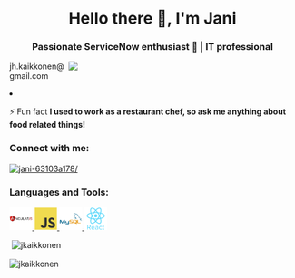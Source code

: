 <h1 align="center">Hello there 👋, I'm Jani</h1>
<h3 align="center">Passionate ServiceNow enthusiast 🚀 | IT professional</h3>
<img align="right" width="400" src="https://i.pinimg.com/originals/e4/26/70/e426702edf874b181aced1e2fa5c6cde.gif>


- 🌱 I’m currently learning **React.js, MySQL and Azure**

- 💬 Ask me about **ServiceNow related topics!**

- 📫 How to reach me **jh.kaikkonen@gmail.com**

- ⚡ Fun fact **I used to work as a restaurant chef, so ask me anything about food related things!**

<h3 align="left">Connect with me:</h3>
<p align="left">
<a href="https://linkedin.com/in/jani-63103a178/" target="blank"><img align="center" src="https://raw.githubusercontent.com/rahuldkjain/github-profile-readme-generator/master/src/images/icons/Social/linked-in-alt.svg" alt="jani-63103a178/" height="30" width="40" /></a>
</p>

<h3 align="left">Languages and Tools:</h3>
<p align="left"> <a href="https://angular.io" target="_blank" rel="noreferrer"> <img src="https://raw.githubusercontent.com/devicons/devicon/master/icons/angularjs/angularjs-original-wordmark.svg" alt="angularjs" width="40" height="40"/> </a> <a href="https://developer.mozilla.org/en-US/docs/Web/JavaScript" target="_blank" rel="noreferrer"> <img src="https://raw.githubusercontent.com/devicons/devicon/master/icons/javascript/javascript-original.svg" alt="javascript" width="40" height="40"/> </a> <a href="https://www.mysql.com/" target="_blank" rel="noreferrer"> <img src="https://raw.githubusercontent.com/devicons/devicon/master/icons/mysql/mysql-original-wordmark.svg" alt="mysql" width="40" height="40"/> </a> <a href="https://reactjs.org/" target="_blank" rel="noreferrer"> <img src="https://raw.githubusercontent.com/devicons/devicon/master/icons/react/react-original-wordmark.svg" alt="react" width="40" height="40"/> </a> </p>



<p>&nbsp;<img align="center" src="https://github-readme-stats.vercel.app/api?username=jkaikkonen&show_icons=true&locale=en" alt="jkaikkonen" /></p>

<p><img align="center" src="https://github-readme-streak-stats.herokuapp.com/?user=jkaikkonen&" alt="jkaikkonen" /></p>
